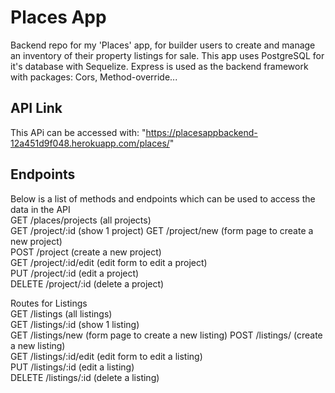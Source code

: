 # Places App

Backend repo for my 'Places' app, for builder users to create and manage an inventory of their property listings for sale. This app uses PostgreSQL for it's database with Sequelize. Express is used as the backend framework with packages: Cors, Method-override...

## API Link
This APi can be accessed with: "https://placesappbackend-12a451d9f048.herokuapp.com/places/"

## Endpoints
Below is a list of methods and endpoints which can be used to access the data in the API  
GET /places/projects (all projects)  
GET /project/:id (show 1 project) 
GET /project/new (form page to create a new project)  
POST /project (create a new project)  
GET /project/:id/edit (edit form to edit a project)  
PUT /project/:id (edit a project)  
DELETE /project/:id (delete a project)  

Routes for Listings  
GET /listings (all listings)  
GET /listings/:id (show 1 listing)  
GET /listings/new (form page to create a new listing)
POST /listings/ (create a new listing)  
GET /listings/:id/edit (edit form to edit a listing)  
PUT /listings/:id (edit a listing)  
DELETE /listings/:id (delete a listing)
